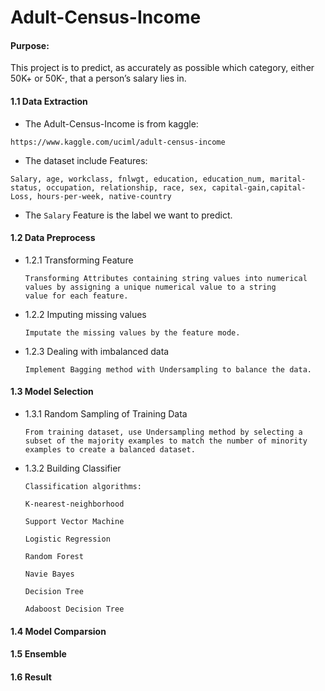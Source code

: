 # Adult-Census-Income

#### Purpose:

  This project is to predict, as accurately as possible which category, either 50K+ or 50K-, that a person’s salary lies in. 

#### 1.1 Data Extraction

   * The Adult-Census-Income is from kaggle:
   
   
    https://www.kaggle.com/uciml/adult-census-income
   
    
   * The dataset include Features:

    Salary, age, workclass, fnlwgt, education, education_num, marital-status, occupation, relationship, race, sex, capital-gain,capital-Loss, hours-per-week, native-country
  
   * The `Salary` Feature is the label we want to predict.
  
#### 1.2 Data Preprocess

  
  * 1.2.1 Transforming Feature
  
      ```
      Transforming Attributes containing string values into numerical values by assigning a unique numerical value to a string        value for each feature. 
      ```
  
  
  * 1.2.2 Imputing missing values
  
      ```
      Imputate the missing values by the feature mode.
      ```
  
  
  * 1.2.3 Dealing with imbalanced data
       
       ```
       Implement Bagging method with Undersampling to balance the data.
       ```

#### 1.3 Model Selection
  
  
  * 1.3.1 Random Sampling of Training Data
  
        
        From training dataset, use Undersampling method by selecting a subset of the majority examples to match the number of minority examples to create a balanced dataset.
        
  
  * 1.3.2 Building Classifier
  
        Classification algorithms:
  
        K-nearest-neighborhood
  
        Support Vector Machine
  
        Logistic Regression
  
        Random Forest
  
        Navie Bayes
  
        Decision Tree
  
        Adaboost Decision Tree

#### 1.4 Model Comparsion


#### 1.5 Ensemble


#### 1.6 Result

